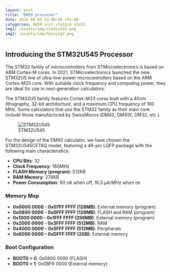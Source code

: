 ```yaml
---
layout: post
title: "DM50 processor"
date: 2024-08-05 12:00:00 +01:00
categories: dm50 init stm32u5 stm32
img1: /assets/img/stm32u545.png
img2: /assets/img/housing2.png
---
```


## Introducing the STM32U545 Processor

The STM32 family of microcontrollers from STMicroelectronics is based on ARM Cortex-M cores. In 2021, STMicroelectronics launched the new STM32U5 line of ultra-low-power microcontrollers based on the ARM Cortex-M33 core. With suitable clock frequency and computing power, they are ideal for use in next-generation calculators.

The STM32U5 family features Cortex-M33 cores built with a 40nm lithography, 32-bit architecture, and a maximum CPU frequency of 160 MHz. Some calculators that use the STM32 family as their main core include those manufactured by SwissMicros (DM42, DM41X, DM32, etc.).

<figure>
<img src="{{ page.img1 }}" alt="STM32U545">
<figcaption>STM32U545</figcaption>
</figure>

For the design of the DM50 calculator, we have chosen the STM32U545CET6Q model, featuring a 48-pin LQFP package with the following main characteristics:

- **CPU Bits**: 32
- **Clock Frequency**: 160MHz
- **FLASH Memory (program)**: 512KB
- **RAM Memory**: 274KB
- **Power Consumption**: 90 nA when off, 16.3 μA/MHz when on

### Memory Map

- **0x0000 0000 - 0x07FF FFFF (128MB)**: External memory (program)
- **0x0800 0000 - 0x0FFF FFFF (128MB)**: FLASH and RAM (program)
- **0x1000 0000 - 0x1FFF FFFF (256MB)**: External memory (program)
- **0x2000 0000 - 0x3FFF FFFF (512MB)**: RAM
- **0x4000 0000 - 0x5FFF FFFF (512MB)**: Peripherals
- **0x6000 0000 - 0xDFFF FFFF (2GB)**: External memory

### Boot Configuration

- **BOOT0 = 0**: 0x0800 0000 (FLASH)
- **BOOT0 = 1**: 0x0BF9 0000 (External memory)
